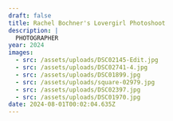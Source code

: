 ```yaml
---
draft: false
title: Rachel Bochner's Lovergirl Photoshoot
description: |
  PHOTOGRAPHER
year: 2024
images:
  - src: /assets/uploads/DSC02145-Edit.jpg
  - src: /assets/uploads/DSC02741-4.jpg
  - src: /assets/uploads/DSC01899.jpg
  - src: /assets/uploads/square-02979.jpg
  - src: /assets/uploads/DSC02397.jpg
  - src: /assets/uploads/DSC01970.jpg
date: 2024-08-01T00:02:04.635Z
---
```


